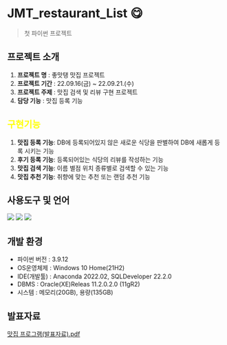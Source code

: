 # JMT_restaurant_List 😋
> 첫 파이썬 프로젝트


## 프로젝트 소개
1. **프로젝트 명** : 좋맛탱 맛집 프로젝트
2. **프로젝트 기간** : 22.09.16(금) ~ 22.09.21.(수)
3. **프로젝트 주제** : 맛집 검색 및 리뷰 구현 프로젝트
4. **담당 기능** : 맛집 등록 기능


## <span style='color:yellow'>구현기능</span>

1. **맛집 등록 기능**: DB에 등록되어있지 않은 새로운 식당을 판별하여 DB에 새롭게 등록 시키는 기능
2. **후기 등록 기능**: 등록되어있는 식당의 리뷰를 작성하는 기능
3. **맛집 검색 기능**: 이름 별점 위치 종류별로 검색할 수 있는 기능
4. **맛집 추천 기능**: 취향에 맞는 추천 또는 랜덤 추천 기능<br>

## 사용도구 및 언어
<div aline=center>
<img src="http://img.shields.io/badge/PyCharm-000000?style=round&logo=PyCharm&logoColor=white" />
 <img src="http://img.shields.io/badge/Python-3776AB?style=round&logo=Python&logoColor=white" />
 <img src="http://img.shields.io/badge/Oracle-3776AB?style=round&logo=Oracle&logoColor=white" />
 
 
  </div>

## 개발 환경
- 파이썬 버전 : 3.9.12
- OS운영체제 : Windows 10 Home(21H2)
- IDE(개발툴) : Anaconda 2022.02, SQLDeveloper 22.2.0
- DBMS : Oracle(XE)Releas 11.2.0.2.0 (11gR2)
- 시스템 : 메모리(20GB), 용량(135GB)


## 발표자료

[맛집 프로그램(발표자료).pdf](https://github.com/xhdixhfl/JMT_restaurant_List/files/10544457/default.pdf)

